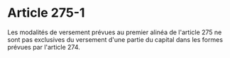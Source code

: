 # Article 275-1

Les modalités de versement prévues au premier alinéa de l'article 275 ne sont pas exclusives du versement d'une partie du capital dans les formes prévues par l'article 274.
